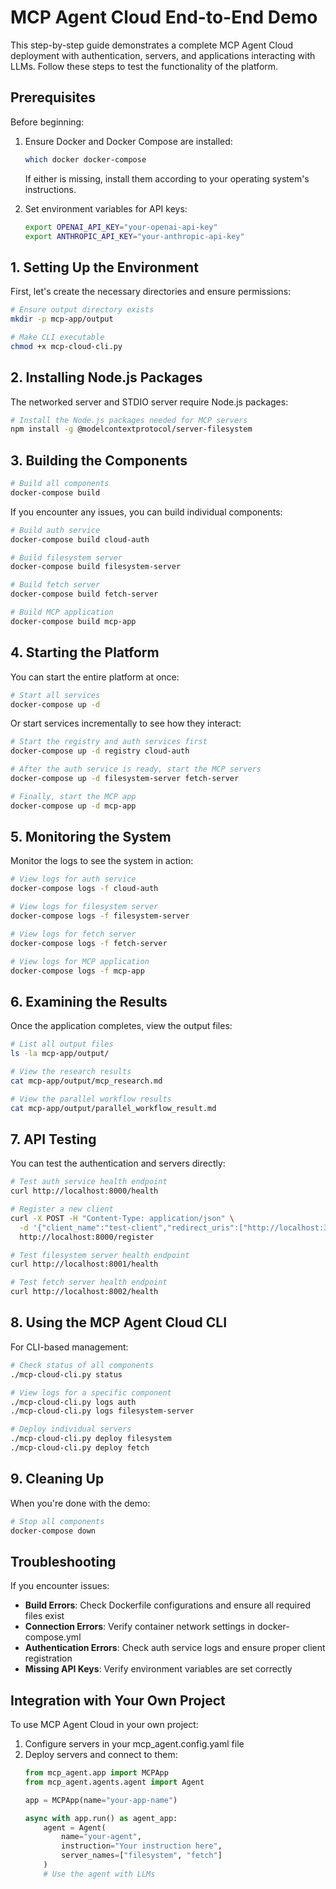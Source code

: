 # MCP Agent Cloud End-to-End Demo

This step-by-step guide demonstrates a complete MCP Agent Cloud deployment with authentication, servers, and applications interacting with LLMs. Follow these steps to test the functionality of the platform.

## Prerequisites

Before beginning:

1. Ensure Docker and Docker Compose are installed:
   ```bash
   which docker docker-compose
   ```
   If either is missing, install them according to your operating system's instructions.

2. Set environment variables for API keys:
   ```bash
   export OPENAI_API_KEY="your-openai-api-key"
   export ANTHROPIC_API_KEY="your-anthropic-api-key"
   ```

## 1. Setting Up the Environment

First, let's create the necessary directories and ensure permissions:

```bash
# Ensure output directory exists
mkdir -p mcp-app/output

# Make CLI executable
chmod +x mcp-cloud-cli.py
```

## 2. Installing Node.js Packages

The networked server and STDIO server require Node.js packages:

```bash
# Install the Node.js packages needed for MCP servers
npm install -g @modelcontextprotocol/server-filesystem
```

## 3. Building the Components

```bash
# Build all components
docker-compose build
```

If you encounter any issues, you can build individual components:

```bash
# Build auth service
docker-compose build cloud-auth

# Build filesystem server
docker-compose build filesystem-server

# Build fetch server
docker-compose build fetch-server

# Build MCP application
docker-compose build mcp-app
```

## 4. Starting the Platform

You can start the entire platform at once:

```bash
# Start all services
docker-compose up -d
```

Or start services incrementally to see how they interact:

```bash
# Start the registry and auth services first
docker-compose up -d registry cloud-auth

# After the auth service is ready, start the MCP servers
docker-compose up -d filesystem-server fetch-server

# Finally, start the MCP app
docker-compose up -d mcp-app
```

## 5. Monitoring the System

Monitor the logs to see the system in action:

```bash
# View logs for auth service
docker-compose logs -f cloud-auth

# View logs for filesystem server
docker-compose logs -f filesystem-server

# View logs for fetch server
docker-compose logs -f fetch-server

# View logs for MCP application
docker-compose logs -f mcp-app
```

## 6. Examining the Results

Once the application completes, view the output files:

```bash
# List all output files
ls -la mcp-app/output/

# View the research results
cat mcp-app/output/mcp_research.md

# View the parallel workflow results
cat mcp-app/output/parallel_workflow_result.md
```

## 7. API Testing

You can test the authentication and servers directly:

```bash
# Test auth service health endpoint
curl http://localhost:8000/health

# Register a new client
curl -X POST -H "Content-Type: application/json" \
  -d '{"client_name":"test-client","redirect_uris":["http://localhost:3000/callback"]}' \
  http://localhost:8000/register

# Test filesystem server health endpoint
curl http://localhost:8001/health

# Test fetch server health endpoint
curl http://localhost:8002/health
```

## 8. Using the MCP Agent Cloud CLI

For CLI-based management:

```bash
# Check status of all components
./mcp-cloud-cli.py status

# View logs for a specific component
./mcp-cloud-cli.py logs auth
./mcp-cloud-cli.py logs filesystem-server

# Deploy individual servers
./mcp-cloud-cli.py deploy filesystem
./mcp-cloud-cli.py deploy fetch
```

## 9. Cleaning Up

When you're done with the demo:

```bash
# Stop all components
docker-compose down
```

## Troubleshooting

If you encounter issues:

- **Build Errors**: Check Dockerfile configurations and ensure all required files exist
- **Connection Errors**: Verify container network settings in docker-compose.yml
- **Authentication Errors**: Check auth service logs and ensure proper client registration
- **Missing API Keys**: Verify environment variables are set correctly

## Integration with Your Own Project

To use MCP Agent Cloud in your own project:

1. Configure servers in your mcp_agent.config.yaml file
2. Deploy servers and connect to them:
   ```python
   from mcp_agent.app import MCPApp
   from mcp_agent.agents.agent import Agent
   
   app = MCPApp(name="your-app-name")
   
   async with app.run() as agent_app:
       agent = Agent(
           name="your-agent",
           instruction="Your instruction here",
           server_names=["filesystem", "fetch"]
       )
       # Use the agent with LLMs
   ```
